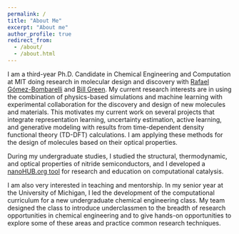 ```yaml
---
permalink: /
title: "About Me"
excerpt: "About me"
author_profile: true
redirect_from: 
  - /about/
  - /about.html
---
```


I am a third-year Ph.D. Candidate in Chemical Engineering and Computation at MIT doing research in molecular design and discovery with [Rafael Gómez-Bombarelli](https://gomezbombarelli.mit.edu/) and [Bill Green](https://greengroup.mit.edu/). My current research interests are in using the combination of physics-based simulations and machine learning with experimental collaboration for the discovery and design of new molecules and materials. This motivates my current work on several projects that integrate representation learning, uncertainty estimation, active learning, and generative modeling with results from time-dependent density functional theory (TD-DFT) calculations. I am applying these methods for the design of molecules based on their optical properties.

During my undergraduate studies, I studied the structural, thermodynamic, and optical properties of nitride semiconductors, and I developed a [nanoHUB.org tool](https://nanohub.org/tools/compcatal/) for research and education on computational catalysis. 

I am also very interested in teaching and mentorship. In my senior year at the University of Michigan, I led the development of the computational curriculum for a new undergraduate chemical engineering class. My team designed the class to introduce underclassmen to the breadth of research opportunities in chemical engineering and to give hands-on opportunities to explore some of these areas and practice common research techniques.
